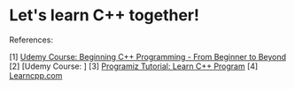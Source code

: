 # Let's learn C++ together!

References:

[1] [Udemy Course: Beginning C++ Programming - From Beginner to Beyond](https://www.udemy.com/course/beginning-c-plus-plus-programming/)
[2] [Udemy Course: ]
[3] [Programiz Tutorial: Learn C++ Program](https://www.programiz.com/cpp-programming)
[4] [Learncpp.com](learncpp.com)


